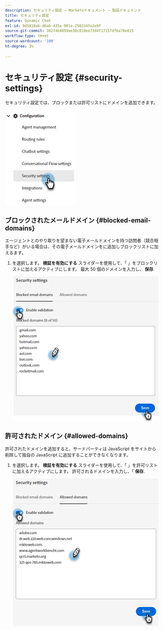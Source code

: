 ```yaml
---
description: セキュリティ設定 — Marketoドキュメント — 製品ドキュメント
title: セキュリティ設定
feature: Dynamic Chat
exl-id: 9d5818ab-d8ab-435e-901e-250334fe2ebf
source-git-commit: 38274b4859ae38c018ee73d4f1715fdf6a78e815
workflow-type: tm+mt
source-wordcount: '109'
ht-degree: 3%

---
```


# セキュリティ設定 {#security-settings}

セキュリティ設定では、ブロックまたは許可リストにドメインを追加できます。

![](assets/security-settings-1.png)

## ブロックされたメールドメイン {#blocked-email-domains}

エージェントとのやり取りを望まない電子メールドメインを持つ訪問者（競合相手など）がいる場合は、その電子メールドメインをに追加しブロックリストに加えるます。

1. を選択します。 **検証を有効にする** スライダーを使用して、「 」をブロックリストに加えるアクティブにします。 最大 50 個のドメインを入力し、 **保存**.

   ![](assets/security-settings-2.png)

## 許可されたドメイン {#allowed-domains}

許可されたドメインを追加すると、サードパーティは JavaScript をサイトから削除して独自の JavaScript に追加することができなくなります。

1. を選択します。 **検証を有効にする** スライダーを使用して、「 」を許可リストに加えるアクティブにします。 許可されるドメインを入力し、「 **保存**.

   ![](assets/security-settings-3.png)
